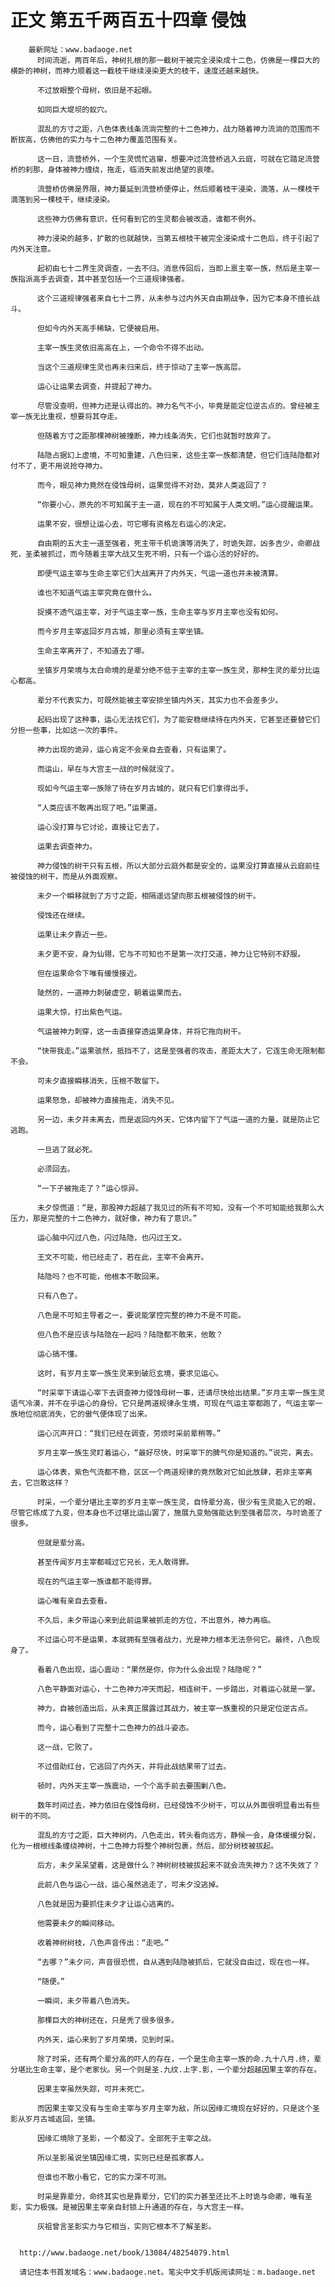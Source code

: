 # 正文 第五千两百五十四章 侵蚀
        最新网址：www.badaoge.net
          时间流逝，两百年后，神树扎根的那一截树干被完全浸染成十二色，仿佛是一棵巨大的横卧的神树，而神力顺着这一截枝干继续浸染更大的枝干，速度还越来越快。
      
          不过放眼整个母树，依旧是不起眼。
      
          如同巨大堤坝的蚁穴。
      
          混乱的方寸之距，八色体表线条流淌完整的十二色神力，战力随着神力流淌的范围而不断拔高，仿佛他的实力与十二色神力覆盖范围有关。
      
          这一日，流营桥外，一个生灵慌忙逃窜，想要冲过流营桥逃入云庭，可就在它踏足流营桥的刹那，身体被神力缠绕，拖走，临消失前发出绝望的哀嚎。
      
          流营桥仿佛是界限，神力蔓延到流营桥便停止，然后顺着枝干浸染，滴落，从一棵枝干滴落到另一棵枝干，继续浸染。
      
          这些神力仿佛有意识，任何看到它的生灵都会被改造，谁都不例外。
      
          神力浸染的越多，扩散的也就越快，当第五根枝干被完全浸染成十二色后，终于引起了内外天注意。
      
          起初由七十二界生灵调查，一去不归。消息传回后，当即上禀主宰一族，然后是主宰一族指派高手去调查，其中甚至包括一个三道规律强者。
      
          这个三道规律强者来自七十二界，从未参与过内外天自由期战争，因为它本身不擅长战斗。
      
          但如今内外天高手稀缺，它便被启用。
      
          主宰一族生灵依旧高高在上，一个命令不得不出动。
      
          当这个三道规律生灵也再未归来后，终于惊动了主宰一族高层。
      
          运心让运果去调查，并提起了神力。
      
          尽管没查明，但神力还是认得出的。神力名气不小，毕竟是能定位逆古点的。曾经被主宰一族无比重视，想要将其夺走。
      
          但随着方寸之距那棵神树被撞断，神力线条消失，它们也就暂时放弃了。
      
          陆隐占据幻上虚境，不可知重建，八色归来，这些主宰一族都清楚，但它们连陆隐都对付不了，更不用说抢夺神力。
      
          而今，眼见神力竟然在侵蚀母树，运果觉得不对劲，莫非人类返回了？
      
          “你要小心，原先的不可知属于主一道，现在的不可知属于人类文明。”运心提醒运果。
      
          运果不安，很想让运心去，可它哪有资格左右运心的决定。
      
          自由期的五大主一道至强者，死主带千机诡演等消失了，时诡失踪，凶多吉少，命卿战死，圣柔被抓过，而今随着主宰大战又生死不明，只有一个运心活的好好的。
      
          即便气运主宰与生命主宰它们大战离开了内外天，气运一道也并未被清算。
      
          谁也不知道气运主宰究竟在做什么。
      
          捉摸不透气运主宰，对于气运主宰一族，生命主宰与岁月主宰也没有如何。
      
          而今岁月主宰返回岁月古城，那里必须有主宰坐镇。
      
          生命主宰离开了，不知道去了哪。
      
          坐镇岁月荣境与太白命境的是辈分绝不低于主宰的主宰一族生灵，那种生灵的辈分比运心都高。
      
          辈分不代表实力，可既然能被主宰安排坐镇内外天，其实力也不会差多少。
      
          起码出现了这种事，运心无法找它们，为了能安稳继续待在内外天，它甚至还要替它们分担一些事，比如这一次的事件。
      
          神力出现的诡异，运心肯定不会亲自去查看，只有运果了。
      
          而运山，早在与大宫主一战的时候就没了。
      
          现如今气运主宰一族除了待在岁月古城的，就只有它们拿得出手。
      
          “人类应该不敢再出现了吧。”运果道。
      
          运心没打算与它讨论，直接让它去了。
      
          运果去调查神力。
      
          神力侵蚀的树干只有五根，所以大部分云庭外都是安全的，运果没打算直接从云庭前往被侵蚀的树干，而是从外面观察。
      
          未夕一个瞬移就到了方寸之距，相隔遥远望向那五根被侵蚀的树干。
      
          侵蚀还在继续。
      
          运果让未夕靠近一些。
      
          未夕更不安，身为仙翎，它与不可知也不是第一次打交道，神力让它特别不舒服。
      
          但在运果命令下唯有缓慢接近。
      
          陡然的，一道神力刺破虚空，朝着运果而去。
      
          运果大惊，打出紫色气运。
      
          气运被神力刺穿，这一击直接穿透运果身体，并将它拖向树干。
      
          “快带我走。”运果骇然，抵挡不了，这是至强者的攻击，差距太大了，它连生命无限制都不会。
      
          可未夕直接瞬移消失，压根不敢留下。
      
          运果怒急，却被神力直接拖走，消失不见。
      
          另一边，未夕并未离去，而是返回内外天，它体内留下了气运一道的力量，就是防止它逃跑。
      
          一旦逃了就必死。
      
          必须回去。
      
          “一下子被拖走了？”运心惊异。
      
          未夕惊慌道：“是，那股神力超越了我见过的所有不可知，没有一个不可知能给我那么大压力，那是完整的十二色神力，就好像，神力有了意识。”
      
          运心脑中闪过八色，闪过陆隐，也闪过王文。
      
          王文不可能，他已经走了，若在此，主宰不会离开。
      
          陆隐吗？也不可能，他根本不敢回来。
      
          只有八色了。
      
          八色是不可知主导者之一，要说能掌控完整的神力不是不可能。
      
          但八色不是应该与陆隐在一起吗？陆隐都不敢来，他敢？
      
          运心搞不懂。
      
          这时，有岁月主宰一族生灵来到破厄玄境，要求见运心。
      
          “时采宰下请运心宰下去调查神力侵蚀母树一事，还请尽快给出结果。”岁月主宰一族生灵语气冷漠，并不在乎运心的身份。它只是两道规律永生境，可现在气运主宰都跑了，气运主宰一族地位彻底消失，它的傲气便体现了出来。
      
          运心沉声开口：“我们已经在调查，劳烦时采前辈稍等。”
      
          岁月主宰一族生灵盯着运心，“最好尽快，时采宰下的脾气你是知道的。”说完，离去。
      
          运心体表，紫色气流都不稳，区区一个两道规律的竟然敢对它如此放肆，若非主宰离去，它岂敢这样？
      
          时采，一个辈分堪比主宰的岁月主宰一族生灵，自恃辈分高，很少有生灵能入它的眼，尽管它练成了九变，但本身也不过堪比运山罢了，施展九变勉强能达到至强者层次，与时诡差了很多。
      
          但就是辈分高。
      
          甚至传闻岁月主宰都喊过它兄长，无人敢得罪。
      
          现在的气运主宰一族谁都不能得罪。
      
          运心唯有亲自去查看。
      
          不久后，未夕带运心来到此前运果被抓走的方位，不出意外，神力再临。
      
          不过运心可不是运果，本就拥有至强者战力，光是神力根本无法奈何它。最终，八色现身了。
      
          看着八色出现，运心震动：“果然是你，你为什么会出现？陆隐呢？”
      
          八色平静面对运心，十二色神力冲天而起，相连树干，一步踏出，对着运心就是一掌。
      
          神力，自被创造出后，从未真正展露过其战力，被主宰一族重视的只是定位逆古点。
      
          而今，运心看到了完整十二色神力的战斗姿态。
      
          这一战，它败了。
      
          不过借助红台，它逃回了内外天，并将此战结果带了过去。
      
          顿时，内外天主宰一族震动，一个个高手前去要围剿八色。
      
          数年时间过去，神力依旧在侵蚀母树，已经侵蚀不少树干，可以从外面很明显看出有些树干的不同。
      
          混乱的方寸之距，巨大神树内，八色走出，转头看向远方，静候一会，身体缓缓分裂，化为一根根线条缠绕神树，十二色神力将整个神树包裹，然后，部分树枝被拔起。
      
          后方，未夕呆呆望着，这是做什么？神树树枝被拔起来不就会流失神力？这不失效了？
      
          此前八色与运心一战，运心虽然逃走了，可未夕没逃掉。
      
          八色就是因为要抓住未夕才让运心逃离的。
      
          他需要未夕的瞬间移动。
      
          收着神树树枝，八色声音传出：“走吧。”
      
          “去哪？”未夕问，声音很恐慌，自从遇到陆隐被抓后，它就没自由过，现在也一样。
      
          “随便。”
      
          一瞬间，未夕带着八色消失。
      
          那棵巨大的神树还在，只是秃了很多很多。
      
          内外天，运心来到了岁月荣境，见到时采。
      
          除了时采，还有两个辈分高的吓人的存在，一个是生命主宰一族的命.九十八月.终，辈分堪比生命主宰，是个老家伙。另一个则是圣.九纹.上字.影，一个辈分超越因果主宰的存在。
      
          因果主宰虽然失踪，可并未死亡。
      
          而因果主宰又没有与生命主宰与岁月主宰为敌，所以因缘汇境现在好好的，只是这个圣影从岁月古城返回，坐镇。
      
          因缘汇境除了圣影，一个都没了。全部死于主宰之战。
      
          所以圣影虽说坐镇因缘汇境，实则已经是孤家寡人。
      
          但谁也不敢小看它，它的实力深不可测。
      
          时采是靠辈分，命终其实也是靠辈分，它们的实力甚至还比不上时诡与命卿，唯有圣影，实力极强。是被因果主宰亲自封锁上升通道的存在，与大宫主一样。
      
          灰祖曾言圣影实力与它相当，实则它根本不了解圣影。
      
      
      http://www.badaoge.net/book/13084/48254079.html
      
      请记住本书首发域名：www.badaoge.net。笔尖中文手机版阅读网址：m.badaoge.net